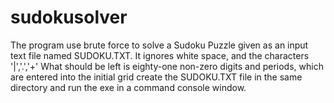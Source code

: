 # sudokusolver
The program use brute force to solve a Sudoku Puzzle given as an input text file named SUDOKU.TXT. It ignores white space, and the characters '|','.','+' What should be left is eighty-one non-zero digits and periods, which are entered into the initial grid create the SUDOKU.TXT file in the same directory and run the exe in a command console window.
